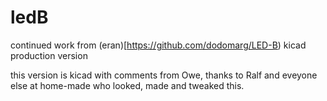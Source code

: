 # ledB
continued work from (eran)[https://github.com/dodomarg/LED-B) kicad production version

this version is kicad with comments from Owe, thanks to Ralf 
and eveyone else at home-made who looked, made and tweaked this. 
